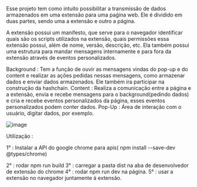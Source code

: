 Esse projeto tem como intuito possibilitar a transmissão de dados armazenados em uma extensão para uma paǵina web.
Ele é dividido em duas partes, sendo uma a extensão e outro a página.

A extensão possui um manifesto, que serve para o navegador identificar quais são os scripts utilizados na extensão, quais permissões essa extensão possui, além de nome, versão, descrição, etc.
Ela também possui uma estrutura para mandar mensagens internamente e para fora da extensão através de eventos personalizados.

Background : Tem a função de ouvir as mensagens vindas do pop-up e do content e realizar as ações pedidas nessas mensagens, como armazenar dados e enviar dados armazenados. Ele também ira participar na construção da hashchain.
Content : Realiza a comunicação entre a página e a extensão, envia e recebe mensagens para o background(pedindo dados) e cria e recebe eventos personalizados da página, esses eventos personalizados podem conter dados.
Pop-Up : Área de interação com o usuário, digitar dados, por exemplo.

![image](https://github.com/GusTenshou/projeto_ic_microtransactions/assets/135083590/648f538d-0b34-4c90-ae4f-1eb48836fdbd)







Utilização :

1° : Instalar a API do google chrome para apis( npm install --save-dev @types/chrome)

2° : rodar npm run build
3° : carregar a pasta dist na aba de desenvolvedor de extensão do chrome
4° : rodar npm run dev na página.
5° : usar a extensão no navegador juntamente à extensão.

